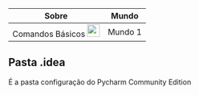 | Sobre | Mundo |
| -------- | -------- |
| Comandos Básicos <img src="https://cdn-icons-png.flaticon.com/512/5756/5756386.png" width="25px" style="background-color: #fff"></img> | Mundo 1 |

## Pasta .idea
<p>É a pasta configuração do Pycharm Community Edition</p>
